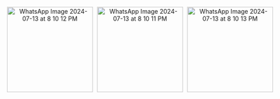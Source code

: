 <p align="center" style="display: flex; justify-content: center;">
  <img src="https://github.com/user-attachments/assets/2db3a8b8-0233-484d-bdf9-2689235a234a" alt="WhatsApp Image 2024-07-13 at 8 10 12 PM" width="200" style="margin-right: 10px;"/>
  <img src="https://github.com/user-attachments/assets/288e915e-8a8c-4fbd-93dd-ea002c159e3f" alt="WhatsApp Image 2024-07-13 at 8 10 11 PM" width="200" style="margin-right: 10px;"/>
  <img src="https://github.com/user-attachments/assets/dc022f38-a2a3-43c2-8e64-a3c4d3beb62d" alt="WhatsApp Image 2024-07-13 at 8 10 13 PM" width="200"/>
  
</p>
